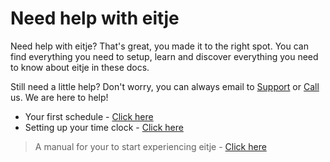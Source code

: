 # Need help with eitje

Need help with eitje? That's great, you made it to the right spot. You can find everything you need to setup, learn and discover everything you need to know about eitje in these docs. 

Still need a little help? Don't worry, you can always email to [Support](mailto:support@eitje-app.nl) or [Call](tel:0614796841) us. We are here to help!


* Your first schedule - [Click here](/en/je-eerste-stappen)
* Setting up your time clock - [Click here](/en/eitjeopdevloer)

> A manual for your to start experiencing eitje - [Click here](/en/ikbeginmeteitje)

